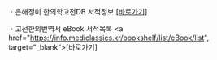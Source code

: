 ㆍ은해정미 한의학고전DB 서적정보 [[바로가기]](https://mediclassics.kr/books/112)

ㆍ고전한의번역서 eBook 서적목록 <a href="https://info.mediclassics.kr/bookshelf/list/eBook/list", target="_blank">[바로가기]</a>
